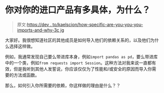 # 你对你的进口产品有多具体，为什么？

> 原文:[https://dev . to/kaelscion/how-specific-are-you-you-you-imports-and-why-3c jg](https://dev.to/kaelscion/how-specific-are-you-with-your-imports-and-why-3cjg)

大家好。我很想知道社区的其他成员是如何导入他们的依赖关系的，以及他们为什么选择这样做。

例如，我通常发现自己要么带进库本身，例如`import pandas as pd`，要么带进库中的一个类，例如`from requests import Session`。这种方法对我来说一直都有效，但是我听到其他人发誓说，你应该仅仅为了性能和/或安全的原因而导入你需要的方法或函数。

那么，如何引入你所需要的依赖，你这样做的理由是什么？？